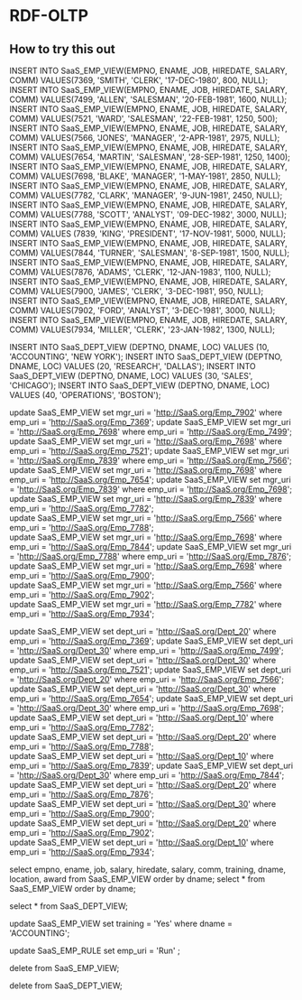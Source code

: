 # RDF-OLTP
## How to try this out

INSERT INTO SaaS_EMP_VIEW(EMPNO, ENAME, JOB, HIREDATE, SALARY, COMM) VALUES(7369, 'SMITH',  'CLERK',    '17-DEC-1980',  800, NULL);
INSERT INTO SaaS_EMP_VIEW(EMPNO, ENAME, JOB, HIREDATE, SALARY, COMM) VALUES(7499, 'ALLEN',  'SALESMAN', '20-FEB-1981', 1600, NULL);
INSERT INTO SaaS_EMP_VIEW(EMPNO, ENAME, JOB, HIREDATE, SALARY, COMM) VALUES(7521, 'WARD',   'SALESMAN', '22-FEB-1981', 1250,  500);
INSERT INTO SaaS_EMP_VIEW(EMPNO, ENAME, JOB, HIREDATE, SALARY, COMM) VALUES(7566, 'JONES',  'MANAGER',  '2-APR-1981',  2975, NULL);
INSERT INTO SaaS_EMP_VIEW(EMPNO, ENAME, JOB, HIREDATE, SALARY, COMM) VALUES(7654, 'MARTIN', 'SALESMAN', '28-SEP-1981', 1250, 1400);
INSERT INTO SaaS_EMP_VIEW(EMPNO, ENAME, JOB, HIREDATE, SALARY, COMM) VALUES(7698, 'BLAKE',  'MANAGER',  '1-MAY-1981',  2850, NULL);
INSERT INTO SaaS_EMP_VIEW(EMPNO, ENAME, JOB, HIREDATE, SALARY, COMM) VALUES(7782, 'CLARK',  'MANAGER',  '9-JUN-1981',  2450, NULL);
INSERT INTO SaaS_EMP_VIEW(EMPNO, ENAME, JOB, HIREDATE, SALARY, COMM) VALUES(7788, 'SCOTT',  'ANALYST',  '09-DEC-1982', 3000, NULL);
INSERT INTO SaaS_EMP_VIEW(EMPNO, ENAME, JOB, HIREDATE, SALARY, COMM) VALUES (7839, 'KING',   'PRESIDENT', '17-NOV-1981', 5000, NULL);
INSERT INTO SaaS_EMP_VIEW(EMPNO, ENAME, JOB, HIREDATE, SALARY, COMM) VALUES(7844, 'TURNER', 'SALESMAN', '8-SEP-1981',  1500, NULL);
INSERT INTO SaaS_EMP_VIEW(EMPNO, ENAME, JOB, HIREDATE, SALARY, COMM) VALUES(7876, 'ADAMS',  'CLERK',    '12-JAN-1983', 1100, NULL);
INSERT INTO SaaS_EMP_VIEW(EMPNO, ENAME, JOB, HIREDATE, SALARY, COMM) VALUES(7900, 'JAMES',  'CLERK',    '3-DEC-1981',   950, NULL);
INSERT INTO SaaS_EMP_VIEW(EMPNO, ENAME, JOB, HIREDATE, SALARY, COMM) VALUES(7902, 'FORD',   'ANALYST',  '3-DEC-1981',  3000, NULL);
INSERT INTO SaaS_EMP_VIEW(EMPNO, ENAME, JOB, HIREDATE, SALARY, COMM) VALUES(7934, 'MILLER', 'CLERK',    '23-JAN-1982', 1300, NULL);

INSERT INTO SaaS_DEPT_VIEW (DEPTNO, DNAME, LOC) VALUES (10, 'ACCOUNTING', 'NEW YORK');
INSERT INTO SaaS_DEPT_VIEW (DEPTNO, DNAME, LOC) VALUES (20, 'RESEARCH',   'DALLAS');
INSERT INTO SaaS_DEPT_VIEW (DEPTNO, DNAME, LOC) VALUES (30, 'SALES',      'CHICAGO');
INSERT INTO SaaS_DEPT_VIEW (DEPTNO, DNAME, LOC) VALUES (40, 'OPERATIONS', 'BOSTON');

update SaaS_EMP_VIEW set mgr_uri = '<http://SaaS.org/Emp_7902>' where emp_uri = 'http://SaaS.org/Emp_7369';
update SaaS_EMP_VIEW set mgr_uri = '<http://SaaS.org/Emp_7698>' where emp_uri = 'http://SaaS.org/Emp_7499';
update SaaS_EMP_VIEW set mgr_uri = '<http://SaaS.org/Emp_7698>' where emp_uri = 'http://SaaS.org/Emp_7521';
update SaaS_EMP_VIEW set mgr_uri = '<http://SaaS.org/Emp_7839>' where emp_uri = 'http://SaaS.org/Emp_7566'; 
update SaaS_EMP_VIEW set mgr_uri = '<http://SaaS.org/Emp_7698>' where emp_uri = 'http://SaaS.org/Emp_7654';
update SaaS_EMP_VIEW set mgr_uri = '<http://SaaS.org/Emp_7839>' where emp_uri = 'http://SaaS.org/Emp_7698';   
update SaaS_EMP_VIEW set mgr_uri = '<http://SaaS.org/Emp_7839>' where emp_uri = 'http://SaaS.org/Emp_7782';   
update SaaS_EMP_VIEW set mgr_uri = '<http://SaaS.org/Emp_7566>' where emp_uri = 'http://SaaS.org/Emp_7788';  
update SaaS_EMP_VIEW set mgr_uri = '<http://SaaS.org/Emp_7698>' where emp_uri = 'http://SaaS.org/Emp_7844'; 
update SaaS_EMP_VIEW set mgr_uri = '<http://SaaS.org/Emp_7788>' where emp_uri = 'http://SaaS.org/Emp_7876';    
update SaaS_EMP_VIEW set mgr_uri = '<http://SaaS.org/Emp_7698>' where emp_uri = 'http://SaaS.org/Emp_7900';     
update SaaS_EMP_VIEW set mgr_uri = '<http://SaaS.org/Emp_7566>' where emp_uri = 'http://SaaS.org/Emp_7902';  
update SaaS_EMP_VIEW set mgr_uri = '<http://SaaS.org/Emp_7782>' where emp_uri = 'http://SaaS.org/Emp_7934';  

update SaaS_EMP_VIEW set dept_uri = '<http://SaaS.org/Dept_20>' where emp_uri = 'http://SaaS.org/Emp_7369';
update SaaS_EMP_VIEW set dept_uri = '<http://SaaS.org/Dept_30>' where emp_uri = 'http://SaaS.org/Emp_7499';
update SaaS_EMP_VIEW set dept_uri = '<http://SaaS.org/Dept_30>' where emp_uri = 'http://SaaS.org/Emp_7521';
update SaaS_EMP_VIEW set dept_uri = '<http://SaaS.org/Dept_20>' where emp_uri = 'http://SaaS.org/Emp_7566'; 
update SaaS_EMP_VIEW set dept_uri = '<http://SaaS.org/Dept_30>' where emp_uri = 'http://SaaS.org/Emp_7654';
update SaaS_EMP_VIEW set dept_uri = '<http://SaaS.org/Dept_30>' where emp_uri = 'http://SaaS.org/Emp_7698';   
update SaaS_EMP_VIEW set dept_uri = '<http://SaaS.org/Dept_10>' where emp_uri = 'http://SaaS.org/Emp_7782';   
update SaaS_EMP_VIEW set dept_uri = '<http://SaaS.org/Dept_20>' where emp_uri = 'http://SaaS.org/Emp_7788';    
update SaaS_EMP_VIEW set dept_uri = '<http://SaaS.org/Dept_10>' where emp_uri = 'http://SaaS.org/Emp_7839'; 
update SaaS_EMP_VIEW set dept_uri = '<http://SaaS.org/Dept_30>' where emp_uri = 'http://SaaS.org/Emp_7844'; 
update SaaS_EMP_VIEW set dept_uri = '<http://SaaS.org/Dept_20>' where emp_uri = 'http://SaaS.org/Emp_7876';    
update SaaS_EMP_VIEW set dept_uri = '<http://SaaS.org/Dept_30>' where emp_uri = 'http://SaaS.org/Emp_7900';     
update SaaS_EMP_VIEW set dept_uri = '<http://SaaS.org/Dept_20>' where emp_uri = 'http://SaaS.org/Emp_7902';  
update SaaS_EMP_VIEW set dept_uri = '<http://SaaS.org/Dept_10>' where emp_uri = 'http://SaaS.org/Emp_7934';

select empno, ename, job, salary, hiredate, salary, comm, training, dname, location, award from SaaS_EMP_VIEW order by dname;
select * from SaaS_EMP_VIEW order by dname; 

select * from SaaS_DEPT_VIEW;

update SaaS_EMP_VIEW set training = 'Yes' where dname = 'ACCOUNTING';

update SaaS_EMP_RULE set emp_uri = 'Run' ;

delete from SaaS_EMP_VIEW;

delete from SaaS_DEPT_VIEW;
